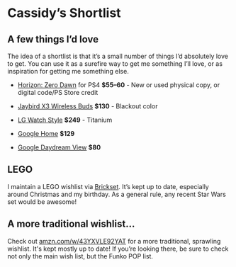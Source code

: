 # Cassidy&rsquo;s Shortlist


## A few things I&rsquo;d love

The idea of a shortlist is that it&rsquo;s a small number of things I&rsquo;d
absolutely love to get. You can use it as a surefire way to get me something
I&rsquo;ll love, or as inspiration for getting me something else.

* [Horizon: Zero Dawn](http://gamestop.com/product/ps4/games/horizon-zero-dawn/129080) for PS4 **$55–60** - New or used physical copy, or digital code/PS Store credit

* [Jaybird X3 Wireless Buds](http://www.jaybirdsport.com/shop/x3-product/) **$130** - Blackout color

* [LG Watch Style](https://store.google.com/us/product/lg_watch_style) **$249** - Titanium

* [Google Home](https://store.google.com/product/google_home) **$129**

* [Google Daydream View](https://store.google.com/product/daydream_view) **$80**



## LEGO

I maintain a LEGO wishlist via [Brickset](http://brickset.com/sets/wantedby-cassidyjames).
It&rsquo;s kept up to date, especially around Christmas and my birthday. As a
general rule, any recent Star Wars set would be awesome!


## A more traditional wishlist&hellip;

Check out [amzn.com/w/43YXVLE92YAT](https://amzn.com/w/43YXVLE92YAT) for a more
traditional, sprawling wishlist. It's kept mostly up to date! If you&rsquo;re
looking there, be sure to check not only the main wish list, but the Funko POP
list.
